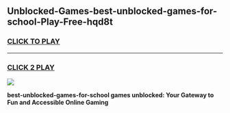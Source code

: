 
## Unblocked-Games-best-unblocked-games-for-school-Play-Free-hqd8t
<h3>
<a href="https://premium76.site?title=best-unblocked-games-for-school&ref=23A">CLICK TO PLAY</a></h3>
<hr>

<h3>
<a href="https://premium76.site?title=best-unblocked-games-for-school&ref=23A">CLICK 2 PLAY</a>
  
</h3>

<a href="https://premium76.site?title=best-unblocked-games-for-school&ref=23A"><img src="https://clearcache.store/games.png"></a>


**best-unblocked-games-for-school games unblocked: Your Gateway to Fun and Accessible Online Gaming**
